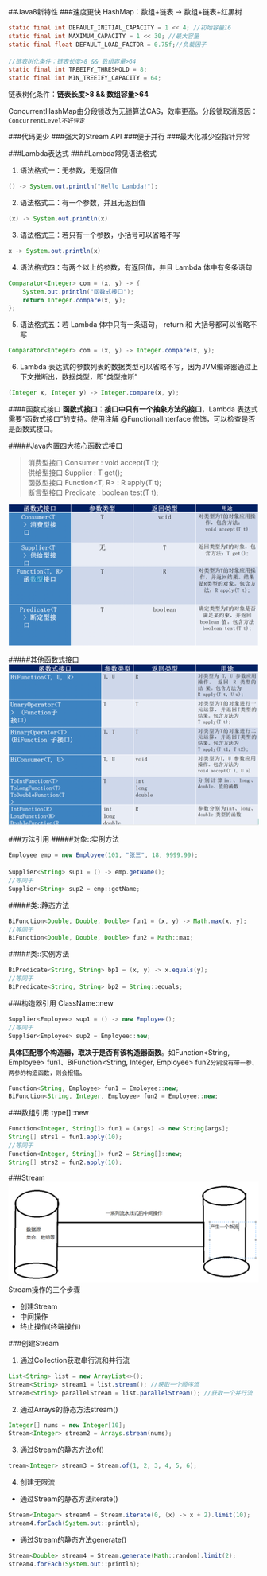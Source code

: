 ##Java8新特性
###速度更快
HashMap：数组+链表 -> 数组+链表+红黑树
```java
static final int DEFAULT_INITIAL_CAPACITY = 1 << 4; //初始容量16
static final int MAXIMUM_CAPACITY = 1 << 30; //最大容量
static final float DEFAULT_LOAD_FACTOR = 0.75f;//负载因子
 
//链表树化条件：链表长度>8 && 数组容量>64 
static final int TREEIFY_THRESHOLD = 8;
static final int MIN_TREEIFY_CAPACITY = 64;
```
链表树化条件：**链表长度>8 && 数组容量>64**

ConcurrentHashMap由分段锁改为无锁算法CAS，效率更高。分段锁取消原因：`ConcurrentLevel不好评定`

###代码更少
###强大的Stream API
###便于并行
###最大化减少空指针异常

###Lambda表达式
####Lambda常见语法格式
1) 语法格式一：无参数，无返回值
```java
() -> System.out.println("Hello Lambda!");
```

2) 语法格式二：有一个参数，并且无返回值
```java
(x) -> System.out.println(x)
```

3) 语法格式三：若只有一个参数，小括号可以省略不写
```java
x -> System.out.println(x)
```

4) 语法格式四：有两个以上的参数，有返回值，并且 Lambda 体中有多条语句
```java
Comparator<Integer> com = (x, y) -> {
    System.out.println("函数式接口");
    return Integer.compare(x, y);
};
```

5) 语法格式五：若 Lambda 体中只有一条语句， return 和 大括号都可以省略不写
```java
Comparator<Integer> com = (x, y) -> Integer.compare(x, y);
```

6) Lambda 表达式的参数列表的数据类型可以省略不写，因为JVM编译器通过上下文推断出，数据类型，即“类型推断”
```java
(Integer x, Integer y) -> Integer.compare(x, y);
```

####函数式接口
**函数式接口：接口中只有一个抽象方法的接口**，Lambda 表达式需要“函数式接口”的支持。使用注解 @FunctionalInterface 修饰，可以检查是否是函数式接口。

#####Java内置四大核心函数式接口
> 消费型接口 Consumer<T> : void accept(T t);  
> 供给型接口 Supplier<T> : T get();  
> 函数型接口 Function<T, R> : R apply(T t);  
> 断言型接口 Predicate<T> : boolean test(T t);  
 
![](核心函数式接口.png)

#####其他函数式接口
![](其他函数式接口.png)

###方法引用
#####对象::实例方法
```java
Employee emp = new Employee(101, "张三", 18, 9999.99);

Supplier<String> sup1 = () -> emp.getName();
//等同于
Supplier<String> sup2 = emp::getName;
```

#####类::静态方法
```java
BiFunction<Double, Double, Double> fun1 = (x, y) -> Math.max(x, y);
//等同于
BiFunction<Double, Double, Double> fun2 = Math::max;
```

#####类::实例方法
```java
BiPredicate<String, String> bp1 = (x, y) -> x.equals(y);
//等同于
BiPredicate<String, String> bp2 = String::equals;
```
###构造器引用 ClassName::new
```java
Supplier<Employee> sup1 = () -> new Employee();
//等同于
Supplier<Employee> sup2 = Employee::new;
```

**具体匹配哪个构造器，取决于是否有该构造器函数**。如Function<String, Employee> fun1、BiFunction<String, Integer, Employee> fun2`分别没有带一参、两参的构造函数，则会报错`。
```java
Function<String, Employee> fun1 = Employee::new;
BiFunction<String, Integer, Employee> fun2 = Employee::new;
```

###数组引用 type[]::new
```java
Function<Integer, String[]> fun1 = (args) -> new String[args];
String[] strs1 = fun1.apply(10);
//等同于
Function<Integer, String[]> fun2 = String[]::new;
String[] strs2 = fun2.apply(10);
```

###Stream
![](Stream示意图.png)
Stream操作的三个步骤
- 创建Stream 
- 中间操作
- 终止操作(终端操作)

###创建Stream
1) 通过Collection获取串行流和并行流
```java
List<String> list = new ArrayList<>();
Stream<String> stream1 = list.stream(); //获取一个顺序流
Stream<String> parallelStream = list.parallelStream(); //获取一个并行流
```

2) 通过Arrays的静态方法stream()
```java
Integer[] nums = new Integer[10];
Stream<Integer> stream2 = Arrays.stream(nums);
```

3) 通过Stream的静态方法of()
```java
tream<Integer> stream3 = Stream.of(1, 2, 3, 4, 5, 6);
```

4) 创建无限流
- 通过Stream的静态方法iterate()
```java
Stream<Integer> stream4 = Stream.iterate(0, (x) -> x + 2).limit(10);
stream4.forEach(System.out::println);
```
- 通过Stream的静态方法generate()
```java
Stream<Double> stream4 = Stream.generate(Math::random).limit(2);
stream4.forEach(System.out::println);
```
